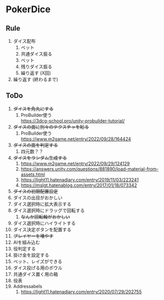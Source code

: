 # PokerDice
## Rule
1. ダイス配布
   1. ベット
   2. 共通ダイス振る
   3. ベット
   4. 残りダイス振る
   5. 繰り返す (X回)
2. 繰り返す (終わるまで)

## ToDo
1. ~~ダイスを角丸にする~~  
    1. ProBuilder使う  
    https://3dcg-school.pro/unity-probuilder-tutorial/
2. ~~ダイスの面に別々のテクスチャを貼る~~  
    1. ProBuilder使う  
    https://www.m2game.net/entry/2022/09/28/164424
3. ~~ダイスの面を判定する~~
   1. 四元数？？
4. ~~ダイスをランダム生成する~~
   1. https://www.m2game.net/entry/2022/09/29/124129
   2. https://answers.unity.com/questions/881890/load-material-from-assets.html
   3. https://light11.hatenadiary.com/entry/2019/11/03/223241
   4. https://mslgt.hatenablog.com/entry/2017/01/18/073342
5. ~~ダイスの初期配置設定~~
6. ダイスの出目がおかしい
7. ダイス選択時に拡大表示する
8. ダイス選択時にドラッグで回転する
   1. ~~なんか回転軸がおかしい~~
9. ダイス選択時にハイライトする
10. ダイス決定ボタンを配置する
11. ~~プレイヤーを増やす~~
12. AIを組み込む
13. 役判定する
14. 掛け金を設定する
15. ベット、レイズができる
16. ダイス投げる用のボウル
17. 共通ダイス置く用の箱
18. 役表
19. Addressabels
    1.  https://light11.hatenadiary.com/entry/2020/07/29/202755